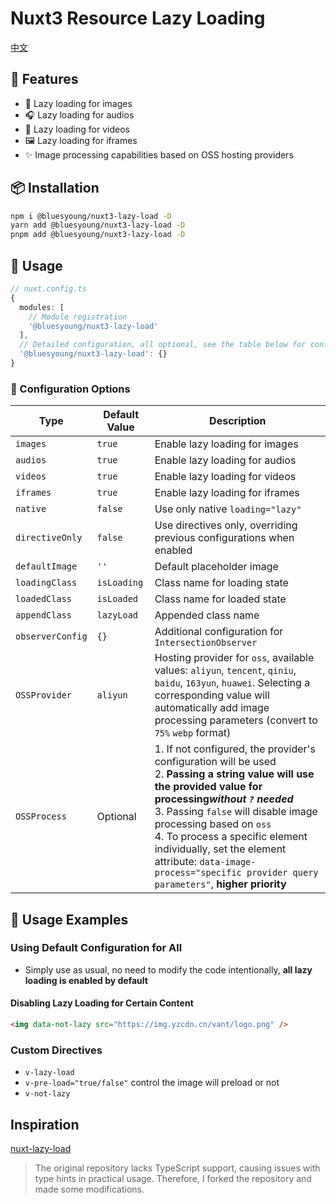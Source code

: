 # Nuxt3 Resource Lazy Loading

[中文](./README.md)

## 🚀 Features

- 🌠 Lazy loading for images
- 🎧 Lazy loading for audios
- 📀 Lazy loading for videos
- 🖼️ Lazy loading for iframes
- ✨ Image processing capabilities based on OSS hosting providers

## 📦 Installation

```bash
npm i @bluesyoung/nuxt3-lazy-load -D
yarn add @bluesyoung/nuxt3-lazy-load -D
pnpm add @bluesyoung/nuxt3-lazy-load -D
```

## 🔨 Usage

```ts
// nuxt.config.ts
{
  modules: [
    // Module registration
    '@bluesyoung/nuxt3-lazy-load'
  ],
  // Detailed configuration, all optional, see the table below for configuration options
  '@bluesyoung/nuxt3-lazy-load': {}
}
```

### 📝 Configuration Options

Type | Default Value | Description
--- | --- | ----
`images` | `true` | Enable lazy loading for images
`audios` | `true` | Enable lazy loading for audios
`videos` | `true` | Enable lazy loading for videos
`iframes` | `true` | Enable lazy loading for iframes
`native` | `false` | Use only native `loading="lazy"`
`directiveOnly` | `false` | Use directives only, overriding previous configurations when enabled
`defaultImage` | `''` | Default placeholder image
`loadingClass` | `isLoading` | Class name for loading state
`loadedClass` | `isLoaded` | Class name for loaded state
`appendClass` | `lazyLoad` | Appended class name
`observerConfig` | `{}` | Additional configuration for `IntersectionObserver`
`OSSProvider` | `aliyun` | Hosting provider for `oss`, available values: `aliyun`, `tencent`, `qiniu`, `baidu`, `163yun`, `huawei`. Selecting a corresponding value will automatically add image processing parameters (convert to `75%` `webp` format)
`OSSProcess` | Optional | 1. If not configured, the provider's configuration will be used <br> 2. **Passing a string value will use the provided value for processing*without `?` needed***<br> 3. Passing `false` will disable image processing based on `oss` <br> 4. To process a specific element individually, set the element attribute: `data-image-process="specific provider query parameters"`, **higher priority**

## 📝 Usage Examples

### Using Default Configuration for All

- Simply use as usual, no need to modify the code intentionally, **all lazy loading is enabled by default**

#### Disabling Lazy Loading for Certain Content

```html
<img data-not-lazy src="https://img.yzcdn.cn/vant/logo.png" />
```

### Custom Directives

- `v-lazy-load`
- `v-pre-load="true/false"` control the image will preload or not
- `v-not-lazy`

## Inspiration

[nuxt-lazy-load](https://gitlab.com/broj42/nuxt-lazy-load)

> The original repository lacks TypeScript support, causing issues with type hints in practical usage. Therefore, I forked the repository and made some modifications.